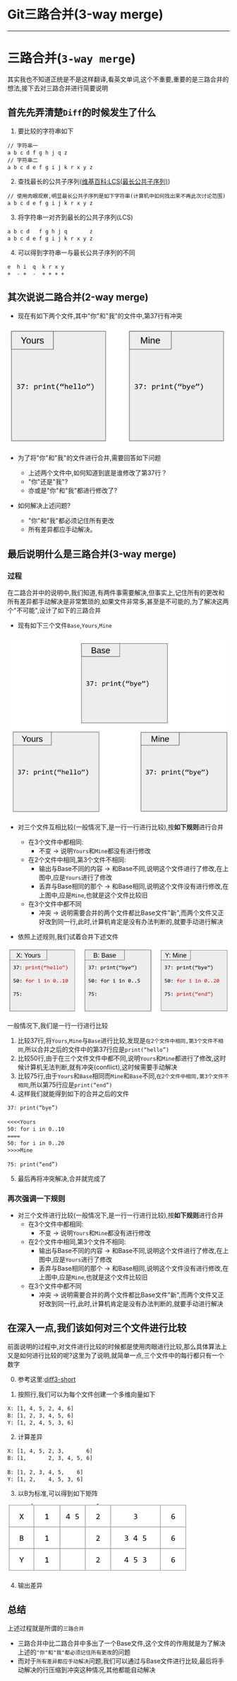 # Git三路合并(3-way merge)

---

# 三路合并(`3-way merge`)

其实我也不知道正统是不是这样翻译,看英文单词,这个不重要,重要的是三路合并的想法,接下去对三路合并进行简要说明

## 首先先弄清楚`Diff`的时候发生了什么

1.  要比较的字符串如下

```
// 字符串一
a b c d f g h j q z
// 字符串二
a b c d e f g i j k r x y z
```

2.  查找最长的公共子序列([维基百科:LCS(最长公共子序列)](https://zh.wikipedia.org/wiki/%E6%9C%80%E9%95%BF%E5%85%AC%E5%85%B1%E5%AD%90%E5%BA%8F%E5%88%97))

```
// 使用肉眼观察,明显最长公共子序列是如下字符串(计算机中如何找出来不再此次讨论范围)
a b c d e f g i j k r x y z
```

3.  将字符串一对齐到最长的公共子序列(LCS)

```
a b c d   f g h j q       z
a b c d e f g i j k r x y z
```

4.  可以得到字符串一与最长公共子序列的不同

```
e  h i  q  k r x y
+  - +  -  + + + +
```

## 其次说说二路合并(2-way merge)

+   现在有如下两个文件,其中"你"和"我"的文件中,第37行有冲突

![](../images/2020/03/20200301004.png)


+   为了将"你"和"我"的文件进行合并,需要回答如下问题
    -   上述两个文件中,如何知道到底是谁修改了第37行？
    -   "你"还是"我"?
    -   亦或是"你"和"我"都进行修改了?

+   如何解决上述问题?
    -   "你"和"我"都必须记住所有更改
    -   所有差异都应手动解决。

## 最后说明什么是三路合并(3-way merge)

### 过程

在二路合并中的说明中,我们知道,有两件事需要解决,但事实上,记住所有的更改和所有差异都手动解决是非常繁琐的,如果文件非常多,甚至是不可能的,为了解决这两个"不可能",设计了如下的三路合并

+   现有如下三个文件`Base`,`Yours`,`Mine`

![](../images/2020/03/20200301005.png)


+   对三个文件互相比较(一般情况下,是一行一行进行比较),按**如下规则**进行合并
    -   在3个文件中都相同:
        *   不变  ->  说明`Yours`和`Mine`都没有进行修改
    -   在2个文件中相同,第3个文件不相同:
        *   输出与Base不同的内容  ->  和Base不同,说明这个文件进行了修改,在上图中,应是`Yours`进行了修改
        *   丢弃与Base相同的那个  ->  和Base相同,说明这个文件没有进行修改,在上图中,应是`Mine`,也就是这个文件比较旧
    -   在3个文件中都不同
        *   冲突  -> 说明需要合并的两个文件都比Base文件"新",而两个文件又正好改到同一行,此时,计算机肯定是没有办法判断的,就要手动进行解决

+   依照上述规则,我们试着合并下述文件

![](../images/2020/03/20200301006.png)

一般情况下,我们是一行一行进行比较
1.  比较37行,将`Yours`,`Mine`与`Base`进行比较,发现是`在2个文件中相同,第3个文件不相同`,所以合并之后的文件中的第37行应是`print(“hello”)`
2.  比较50行,由于在三个文件文件中都不同,说明`Yours`和`Mine`都进行了修改,这时候计算机无法判断,就有冲突(conflict),这时候需要手动解决
3.  比较75行,由于`Yours`和`Base`相同而`Mine`和`Base`不同,`在2个文件中相同,第3个文件不相同`,所以第75行应是`print(“end”)`
4.  这样我们就能得到如下的合并之后的文件

```
37: print(“bye”)

<<<<Yours
50: for i in 0..10
====
50: for i in 0..20
>>>>Mine

75: print(“end”)
```

5.  最后再将冲突解决,合并就完成了

### 再次强调一下规则
+   对三个文件进行比较(一般情况下,是一行一行进行比较),按**如下规则**进行合并
    -   在3个文件中都相同:
        *   不变  ->  说明`Yours`和`Mine`都没有进行修改
    -   在2个文件中相同,第3个文件不相同:
        *   输出与Base不同的内容  ->  和Base不同,说明这个文件进行了修改,在上图中,应是`Yours`进行了修改
        *   丢弃与Base相同的那个  ->  和Base相同,说明这个文件没有进行修改,在上图中,应是`Mine`,也就是这个文件比较旧
    -   在3个文件中都不同
        *   冲突  -> 说明需要合并的两个文件都比Base文件"新",而两个文件又正好改到同一行,此时,计算机肯定是没有办法判断的,就要手动进行解决


## 在深入一点,我们该如何对三个文件进行比较

前面说明的过程中,对文件进行比较的时候都是使用肉眼进行比较,那么具体算法上又是如何进行比较的呢?这里为了说明,就简单一点,三个文件中的每行都只有一个数字

0.  参考这里:[diff3-short](https://www.cis.upenn.edu/~bcpierce/papers/diff3-short.pdf)

1.  按照行,我们可以为每个文件创建一个多维向量如下

```
X: [1, 4, 5, 2, 4, 6]
B: [1, 2, 3, 4, 5, 6]
Y: [1, 2, 4, 5, 3, 6]
```

2.  计算差异

```
X: [1, 4, 5, 2, 3,       6]
B: [1,       2, 3, 4, 5, 6]

B: [1, 2, 3, 4, 5,    6]
Y: [1, 2,    4, 5, 3, 6]
```

3.  以B为标准,可以得到如下矩阵

![](../images/2020/03/20200301007.png)


4.  输出差异

## 总结

上述过程就是所谓的`三路合并`

+   三路合并中比二路合并中多出了一个Base文件,这个文件的作用就是为了解决上述的`"你"和"我"都必须记住所有更改`的问题
+   而对于`所有差异都应手动解决`问题,我们可以通过与Base文件进行比较,最后将手动解决的行压缩到冲突这种情况,其他都能自动解决
